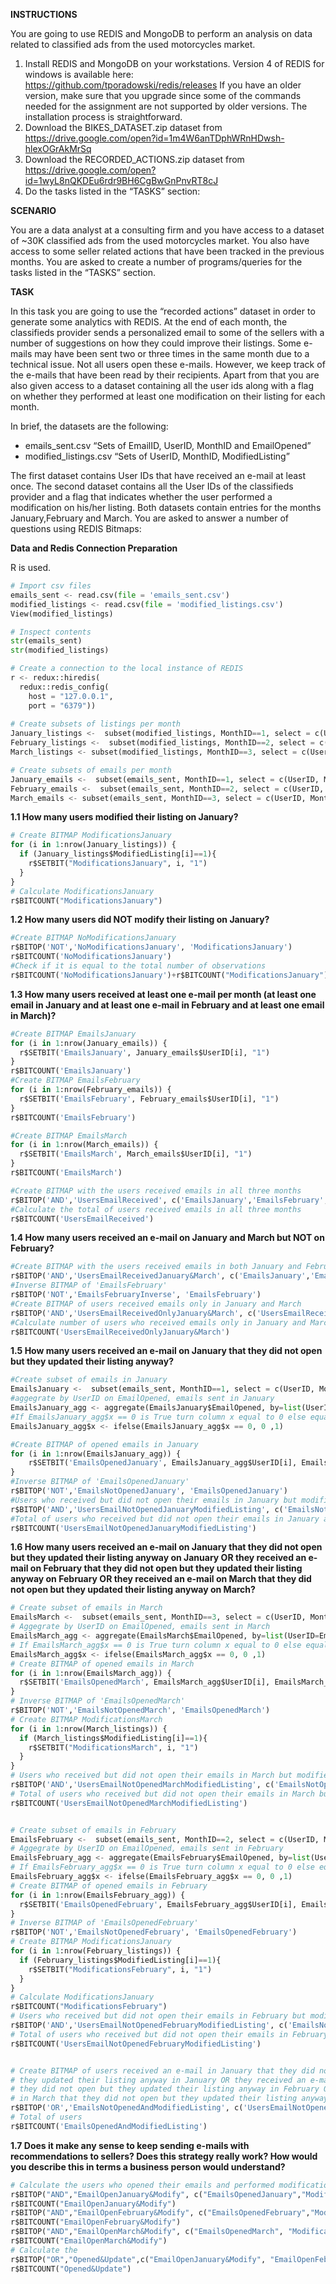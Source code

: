**INSTRUCTIONS**

You are going to use REDIS and MongoDB to perform an analysis on data related to classified ads from the used motorcycles market.

1. Install REDIS and MongoDB on your workstations. Version 4 of REDIS for windows is available here:
https://github.com/tporadowski/redis/releases If you have an older version, make sure that you upgrade since some of the commands needed for the assignment are not supported by older versions. The installation process is straightforward.
2. Download the BIKES_DATASET.zip dataset from
https://drive.google.com/open?id=1m4W6anTDphWRnHDwsh-hlexOGrAkMrSq
3. Download the RECORDED_ACTIONS.zip dataset from
https://drive.google.com/open?id=1wyL8nQKDEu6rdr9BH6CgBwGnPnvRT8cJ
4. Do the tasks listed in the “TASKS” section:

**SCENARIO**

You are a data analyst at a consulting firm and you have access to a dataset of ~30K classified ads from the used motorcycles market. You also have access to some seller related actions that have been tracked in the previous months. You are asked to create a number of programs/queries for the tasks listed in the “TASKS” section.

**TASK**

In this task you are going to use the “recorded actions” dataset in order to generate some analytics with REDIS. At the end of each month, the classifieds provider sends a personalized email to some of the sellers with a number of suggestions on how they could improve their listings. Some e-mails may have been sent two or three times in the same month due to a technical issue. Not all users open these e-mails. However, we keep track of the e-mails that have been read by their recipients. Apart from that you are also given access to a dataset containing all the user ids along with a flag on whether they performed at least one modification on their listing for each month.

In brief, the datasets are the following:
- emails_sent.csv “Sets of EmailID, UserID, MonthID and EmailOpened”
- modified_listings.csv “Sets of UserID, MonthID, ModifiedListing”

The first dataset contains User IDs that have received an e-mail at least once. The second dataset contains all the User IDs of the classifieds provider and a flag that indicates whether the user performed a modification
on his/her listing. Both datasets contain entries for the months January,February and March.
You are asked to answer a number of questions using REDIS Bitmaps:




**Data and Redis Connection Preparation**

R is used.


```python
# Import csv files
emails_sent <- read.csv(file = 'emails_sent.csv')
modified_listings <- read.csv(file = 'modified_listings.csv')
View(modified_listings)

# Inspect contents
str(emails_sent)
str(modified_listings)

# Create a connection to the local instance of REDIS
r <- redux::hiredis(
  redux::redis_config(
    host = "127.0.0.1", 
    port = "6379"))
        
# Create subsets of listings per month
January_listings <-  subset(modified_listings, MonthID==1, select = c(UserID, ModifiedListing ))
February_listings <-  subset(modified_listings, MonthID==2, select = c(UserID, ModifiedListing))
March_listings <- subset(modified_listings, MonthID==3, select = c(UserID, ModifiedListing))

# Create subsets of emails per month
January_emails <-  subset(emails_sent, MonthID==1, select = c(UserID, MonthID, EmailOpened ))
February_emails <-  subset(emails_sent, MonthID==2, select = c(UserID, MonthID, EmailOpened))
March_emails <- subset(emails_sent, MonthID==3, select = c(UserID, MonthID, EmailOpened))
```

**1.1 How many users modified their listing on January?**


```python
# Create BITMAP ModificationsJanuary
for (i in 1:nrow(January_listings)) {
  if (January_listings$ModifiedListing[i]==1){
    r$SETBIT("ModificationsJanuary", i, "1")
  }
}
# Calculate ModificationsJanuary
r$BITCOUNT("ModificationsJanuary")
```

**1.2 How many users did NOT modify their listing on January?**


```python
#Create BITMAP NoModificationsJanuary
r$BITOP('NOT','NoModificationsJanuary', 'ModificationsJanuary')
r$BITCOUNT('NoModificationsJanuary')
#Check if it is equal to the total number of observations
r$BITCOUNT('NoModificationsJanuary')+r$BITCOUNT("ModificationsJanuary") == nrow(modified_listings)
```

**1.3 How many users received at least one e-mail per month (at least one email in January and at least one e-mail in February and at least one email in March)?**


```python
#Create BITMAP EmailsJanuary
for (i in 1:nrow(January_emails)) {
  r$SETBIT('EmailsJanuary', January_emails$UserID[i], "1")
}
r$BITCOUNT('EmailsJanuary')
#Create BITMAP EmailsFebruary
for (i in 1:nrow(February_emails)) {
  r$SETBIT('EmailsFebruary', February_emails$UserID[i], "1")
}
r$BITCOUNT('EmailsFebruary')

#Create BITMAP EmailsMarch
for (i in 1:nrow(March_emails)) {
  r$SETBIT('EmailsMarch', March_emails$UserID[i], "1")
}
r$BITCOUNT('EmailsMarch')

#Create BITMAP with the users received emails in all three months
r$BITOP('AND','UsersEmailReceived', c('EmailsJanuary','EmailsFebruary','EmailsMarch'))
#Calculate the total of users received emails in all three months
r$BITCOUNT('UsersEmailReceived')
```

**1.4 How many users received an e-mail on January and March but NOT on February?**


```python
#Create BITMAP with the users received emails in both January and February
r$BITOP('AND','UsersEmailReceivedJanuary&March', c('EmailsJanuary','EmailsMarch'))
#Inverse BITMAP of 'EmailsFebruary'
r$BITOP('NOT','EmailsFebruaryInverse', 'EmailsFebruary')
#Create BITMAP of users received emails only in January and March
r$BITOP('AND','UsersEmailReceivedOnlyJanuary&March', c('UsersEmailReceivedJanuary&March','EmailsFebruaryInverse'))
#Calculate number of users who received emails only in January and March
r$BITCOUNT('UsersEmailReceivedOnlyJanuary&March')
```

**1.5 How many users received an e-mail on January that they did not open but
they updated their listing anyway?**



```python
#Create subset of emails in January
EmailsJanuary <-  subset(emails_sent, MonthID==1, select = c(UserID, MonthID, EmailOpened ))
#aggegrate by UserID on EmailOpened, emails sent in January 
EmailsJanuary_agg <- aggregate(EmailsJanuary$EmailOpened, by=list(UserID=EmailsJanuary$UserID), FUN=sum)
#If EmailsJanuary_agg$x == 0 is True turn column x equal to 0 else equal to 1
EmailsJanuary_agg$x <- ifelse(EmailsJanuary_agg$x == 0, 0 ,1)

#Create BITMAP of opened emails in January
for (i in 1:nrow(EmailsJanuary_agg)) {
    r$SETBIT('EmailsOpenedJanuary', EmailsJanuary_agg$UserID[i], EmailsJanuary_agg$x[i])
}
#Inverse BITMAP of 'EmailsOpenedJanuary'
r$BITOP('NOT','EmailsNotOpenedJanuary', 'EmailsOpenedJanuary')
#Users who received but did not open their emails in January but modified their listing
r$BITOP('AND','UsersEmailNotOpenedJanuaryModifiedListing', c('EmailsNotOpenedJanuary','ModificationsJanuary'))
#Total of users who received but did not open their emails in January and modified their listing
r$BITCOUNT('UsersEmailNotOpenedJanuaryModifiedListing')
```

**1.6 How many users received an e-mail on January that they did not open but
they updated their listing anyway on January OR they received an e-mail
on February that they did not open but they updated their listing anyway
on February OR they received an e-mail on March that they did not open
but they updated their listing anyway on March?**


```python
# Create subset of emails in March
EmailsMarch <-  subset(emails_sent, MonthID==3, select = c(UserID, MonthID, EmailOpened ))
# Aggegrate by UserID on EmailOpened, emails sent in March
EmailsMarch_agg <- aggregate(EmailsMarch$EmailOpened, by=list(UserID=EmailsMarch$UserID), FUN=sum)
# If EmailsMarch_agg$x == 0 is True turn column x equal to 0 else equal to 1
EmailsMarch_agg$x <- ifelse(EmailsMarch_agg$x == 0, 0 ,1)
# Create BITMAP of opened emails in March
for (i in 1:nrow(EmailsMarch_agg)) {
  r$SETBIT('EmailsOpenedMarch', EmailsMarch_agg$UserID[i], EmailsMarch_agg$x[i])
}
# Inverse BITMAP of 'EmailsOpenedMarch'
r$BITOP('NOT','EmailsNotOpenedMarch', 'EmailsOpenedMarch')
# Create BITMAP ModificationsMarch
for (i in 1:nrow(March_listings)) {
  if (March_listings$ModifiedListing[i]==1){
    r$SETBIT("ModificationsMarch", i, "1")
  }
}
# Users who received but did not open their emails in March but modified their listing
r$BITOP('AND','UsersEmailNotOpenedMarchModifiedListing', c('EmailsNotOpenedMarch','ModificationsMarch'))
# Total of users who received but did not open their emails in March but modified their listing
r$BITCOUNT('UsersEmailNotOpenedMarchModifiedListing')


# Create subset of emails in February
EmailsFebruary <-  subset(emails_sent, MonthID==2, select = c(UserID, MonthID, EmailOpened ))
# Aggegrate by UserID on EmailOpened, emails sent in February 
EmailsFebruary_agg <- aggregate(EmailsFebruary$EmailOpened, by=list(UserID=EmailsFebruary$UserID), FUN=sum)
# If EmailsFebruary_agg$x == 0 is True turn column x equal to 0 else equal to 1
EmailsFebruary_agg$x <- ifelse(EmailsFebruary_agg$x == 0, 0 ,1)
# Create BITMAP of opened emails in February
for (i in 1:nrow(EmailsFebruary_agg)) {
  r$SETBIT('EmailsOpenedFebruary', EmailsFebruary_agg$UserID[i], EmailsFebruary_agg$x[i])
}
# Inverse BITMAP of 'EmailsOpenedFebruary'
r$BITOP('NOT','EmailsNotOpenedFebruary', 'EmailsOpenedFebruary')
# Create BITMAP ModificationsJanuary
for (i in 1:nrow(February_listings)) {
  if (February_listings$ModifiedListing[i]==1){
    r$SETBIT("ModificationsFebruary", i, "1")
  }
}
# Calculate ModificationsJanuary
r$BITCOUNT("ModificationsFebruary")
# Users who received but did not open their emails in February but modified their listing
r$BITOP('AND','UsersEmailNotOpenedFebruaryModifiedListing', c('EmailsNotOpenedFebruary','ModificationsFebruary'))
# Total of users who received but did not open their emails in February but modified their listing
r$BITCOUNT('UsersEmailNotOpenedFebruaryModifiedListing')


# Create BITMAP of users received an e-mail in January that they did not open but 
# they updated their listing anyway in January OR they received an e-mail in February that 
# they did not open but they updated their listing anyway in February OR they received an e-mail 
# in March that they did not open but they updated their listing anyway in March
r$BITOP('OR','EmailsNotOpenedAndModifiedListing', c('UsersEmailNotOpenedJanuaryModifiedListing','UsersEmailNotOpenedFebruaryModifiedListing','UsersEmailNotOpenedMarchModifiedListing'))
# Total of users
r$BITCOUNT('EmailsOpenedAndModifiedListing')
```

**1.7 Does it make any sense to keep sending e-mails with recommendations to
sellers? Does this strategy really work? How would you describe this in
terms a business person would understand?**


```python
# Calculate the users who opened their emails and performed modifications for the 3 months
r$BITOP("AND","EmailOpenJanuary&Modify", c("EmailsOpenedJanuary","ModificationsJanuary"))
r$BITCOUNT("EmailOpenJanuary&Modify")
r$BITOP("AND","EmailOpenFebruary&Modify", c("EmailsOpenedFebruary","ModificationsFebruary"))
r$BITCOUNT("EmailOpenFebruary&Modify")
r$BITOP("AND","EmailOpenMarch&Modify", c("EmailsOpenedMarch", "ModificationsMarch"))
r$BITCOUNT("EmailOpenMarch&Modify")
# Calculate the 
r$BITOP("OR","Opened&Update",c("EmailOpenJanuary&Modify", "EmailOpenFebruary&Modify","EmailOpenMarch&Modify"))
r$BITCOUNT("Opened&Update")
```
